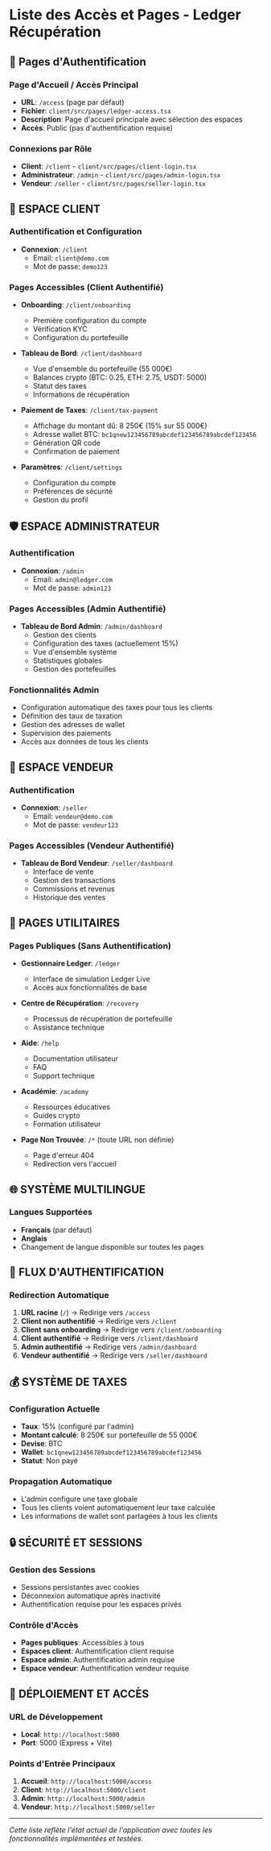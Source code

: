 # Liste des Accès et Pages - Ledger Récupération

## 🔐 Pages d'Authentification

### Page d'Accueil / Accès Principal
- **URL**: `/access` (page par défaut)
- **Fichier**: `client/src/pages/ledger-access.tsx`
- **Description**: Page d'accueil principale avec sélection des espaces
- **Accès**: Public (pas d'authentification requise)

### Connexions par Rôle
- **Client**: `/client` - `client/src/pages/client-login.tsx`
- **Administrateur**: `/admin` - `client/src/pages/admin-login.tsx`
- **Vendeur**: `/seller` - `client/src/pages/seller-login.tsx`

## 👤 ESPACE CLIENT

### Authentification et Configuration
- **Connexion**: `/client`
  - Email: `client@demo.com`
  - Mot de passe: `demo123`

### Pages Accessibles (Client Authentifié)
- **Onboarding**: `/client/onboarding`
  - Première configuration du compte
  - Vérification KYC
  - Configuration du portefeuille

- **Tableau de Bord**: `/client/dashboard`
  - Vue d'ensemble du portefeuille (55 000€)
  - Balances crypto (BTC: 0.25, ETH: 2.75, USDT: 5000)
  - Statut des taxes
  - Informations de récupération

- **Paiement de Taxes**: `/client/tax-payment`
  - Affichage du montant dû: 8 250€ (15% sur 55 000€)
  - Adresse wallet BTC: `bc1qnew123456789abcdef123456789abcdef123456`
  - Génération QR code
  - Confirmation de paiement

- **Paramètres**: `/client/settings`
  - Configuration du compte
  - Préférences de sécurité
  - Gestion du profil

## 🛡️ ESPACE ADMINISTRATEUR

### Authentification
- **Connexion**: `/admin`
  - Email: `admin@ledger.com`
  - Mot de passe: `admin123`

### Pages Accessibles (Admin Authentifié)
- **Tableau de Bord Admin**: `/admin/dashboard`
  - Gestion des clients
  - Configuration des taxes (actuellement 15%)
  - Vue d'ensemble système
  - Statistiques globales
  - Gestion des portefeuilles

### Fonctionnalités Admin
- Configuration automatique des taxes pour tous les clients
- Définition des taux de taxation
- Gestion des adresses de wallet
- Supervision des paiements
- Accès aux données de tous les clients

## 🏪 ESPACE VENDEUR

### Authentification
- **Connexion**: `/seller`
  - Email: `vendeur@demo.com`
  - Mot de passe: `vendeur123`

### Pages Accessibles (Vendeur Authentifié)
- **Tableau de Bord Vendeur**: `/seller/dashboard`
  - Interface de vente
  - Gestion des transactions
  - Commissions et revenus
  - Historique des ventes

## 🔧 PAGES UTILITAIRES

### Pages Publiques (Sans Authentification)
- **Gestionnaire Ledger**: `/ledger`
  - Interface de simulation Ledger Live
  - Accès aux fonctionnalités de base

- **Centre de Récupération**: `/recovery`
  - Processus de récupération de portefeuille
  - Assistance technique

- **Aide**: `/help`
  - Documentation utilisateur
  - FAQ
  - Support technique

- **Académie**: `/academy`
  - Ressources éducatives
  - Guides crypto
  - Formation utilisateur

- **Page Non Trouvée**: `/*` (toute URL non définie)
  - Page d'erreur 404
  - Redirection vers l'accueil

## 🌐 SYSTÈME MULTILINGUE

### Langues Supportées
- **Français** (par défaut)
- **Anglais**
- Changement de langue disponible sur toutes les pages

## 🔄 FLUX D'AUTHENTIFICATION

### Redirection Automatique
1. **URL racine** (`/`) → Redirige vers `/access`
2. **Client non authentifié** → Redirige vers `/client`
3. **Client sans onboarding** → Redirige vers `/client/onboarding`
4. **Client authentifié** → Redirige vers `/client/dashboard`
5. **Admin authentifié** → Redirige vers `/admin/dashboard`
6. **Vendeur authentifié** → Redirige vers `/seller/dashboard`

## 💰 SYSTÈME DE TAXES

### Configuration Actuelle
- **Taux**: 15% (configuré par l'admin)
- **Montant calculé**: 8 250€ sur portefeuille de 55 000€
- **Devise**: BTC
- **Wallet**: `bc1qnew123456789abcdef123456789abcdef123456`
- **Statut**: Non payé

### Propagation Automatique
- L'admin configure une taxe globale
- Tous les clients voient automatiquement leur taxe calculée
- Les informations de wallet sont partagées à tous les clients

## 🔒 SÉCURITÉ ET SESSIONS

### Gestion des Sessions
- Sessions persistantes avec cookies
- Déconnexion automatique après inactivité
- Authentification requise pour les espaces privés

### Contrôle d'Accès
- **Pages publiques**: Accessibles à tous
- **Espaces client**: Authentification client requise
- **Espace admin**: Authentification admin requise
- **Espace vendeur**: Authentification vendeur requise

## 🚀 DÉPLOIEMENT ET ACCÈS

### URL de Développement
- **Local**: `http://localhost:5000`
- **Port**: 5000 (Express + Vite)

### Points d'Entrée Principaux
1. **Accueil**: `http://localhost:5000/access`
2. **Client**: `http://localhost:5000/client`
3. **Admin**: `http://localhost:5000/admin`
4. **Vendeur**: `http://localhost:5000/seller`

---

*Cette liste reflète l'état actuel de l'application avec toutes les fonctionnalités implémentées et testées.*